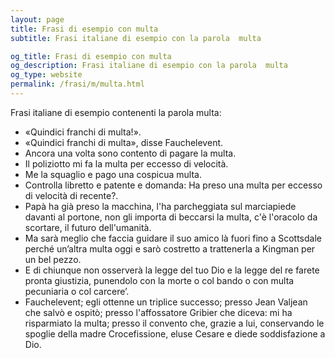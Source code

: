 ```yaml
---
layout: page
title: Frasi di esempio con multa 
subtitle: Frasi italiane di esempio con la parola  multa

og_title: Frasi di esempio con multa 
og_description: Frasi italiane di esempio con la parola  multa
og_type: website
permalink: /frasi/m/multa.html
---
```


Frasi italiane di esempio contenenti la parola multa:


- «Quindici franchi di multa!».
- «Quindici franchi di multa», disse Fauchelevent.
- Ancora una volta sono contento di pagare la multa.
- Il poliziotto mi fa la multa per eccesso di velocità.
- Me la squaglio e pago una cospicua multa.
- Controlla libretto e patente e domanda: Ha preso una multa per eccesso di velocità di recente?.
- Papà ha già preso la macchina, l'ha parcheggiata sul marciapiede davanti al portone, non gli importa di beccarsi la multa, c'è l'oracolo da scortare, il futuro dell'umanità.
- Ma sarà meglio che faccia guidare il suo amico là fuori fino a Scottsdale perché un’altra multa oggi e sarò costretto a trattenerla a Kingman per un bel pezzo.
- E di chiunque non osserverà la legge del tuo Dio e la legge del re farete pronta giustizia, punendolo con la morte o col bando o con multa pecuniaria o col carcere’.
- Fauchelevent; egli ottenne un triplice successo; presso Jean Valjean che salvò e ospitò; presso l'affossatore Gribier che diceva: mi ha risparmiato la multa; presso il convento che, grazie a lui, conservando le spoglie della madre Crocefissione, eluse Cesare e diede soddisfazione a Dio.
